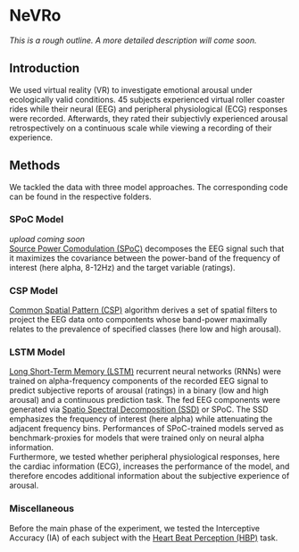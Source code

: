 <h1>NeVRo</h1> 

*This is a rough outline. A more detailed description will come soon.*

<h2>Introduction</h2> 

We used virtual reality (VR) to investigate emotional arousal under ecologically valid conditions. 45 subjects experienced virtual roller coaster rides while their neural (EEG) and peripheral physiological (ECG) responses were recorded. Afterwards, they rated their subjectivly experienced arousal retrospectively on a continuous scale while viewing a recording of their experience.

<h2>Methods</h2> 
We tackled the data with three model approaches. The corresponding code can be found in the respective folders.

<h3>SPoC Model</h3> 
<em>upload coming soon</em><br> 
<a href="https://doi-org.browser.cbs.mpg.de/10.1016/j.neuroimage.2013.07.079">Source Power Comodulation (SPoC)</a> decomposes the EEG signal such that it maximizes the covariance between the power-band of the frequency of interest (here alpha, 8-12Hz) and the target variable (ratings).

<h3>CSP Model</h3>
<a href="https://ieeexplore.ieee.org/document/4408441/">Common Spatial Pattern (CSP)</a> algorithm derives a set of spatial filters to project the EEG data onto compontents whose band-power maximally relates to the prevalence of specified classes (here low and high arousal).

<h3>LSTM Model</h3>
<a href="https://doi.org/10.1162/neco.1997.9.8.1735">Long Short-Term Memory (LSTM)</a> recurrent neural networks (RNNs) were trained on alpha-frequency components of the recorded EEG signal to predict subjective reports of arousal (ratings) in a binary (low and high arousal) and a continuous prediction task. The fed EEG components were generated via <a href="https://doi.org/10.1016/j.neuroimage.2011.01.057">Spatio Spectral Decomposition (SSD)</a> or SPoC. The SSD emphasizes the frequency of interest (here alpha) while attenuating the adjacent frequency bins. Performances of SPoC-trained models served as benchmark-proxies for models that were trained only on neural alpha information.<br> 
Furthermore, we tested whether peripheral physiological responses, here the cardiac information (ECG), increases the performance of the model, and therefore encodes additional information about the subjective experience of arousal.

<h3>Miscellaneous</h3> 
Before the main phase of the experiment, we tested the Interceptive Accuracy (IA) of each subject with the <a href="https://doi.org/10.1111/j.1469-8986.1981.tb02486.x">Heart Beat Perception (HBP)</a> task.   
